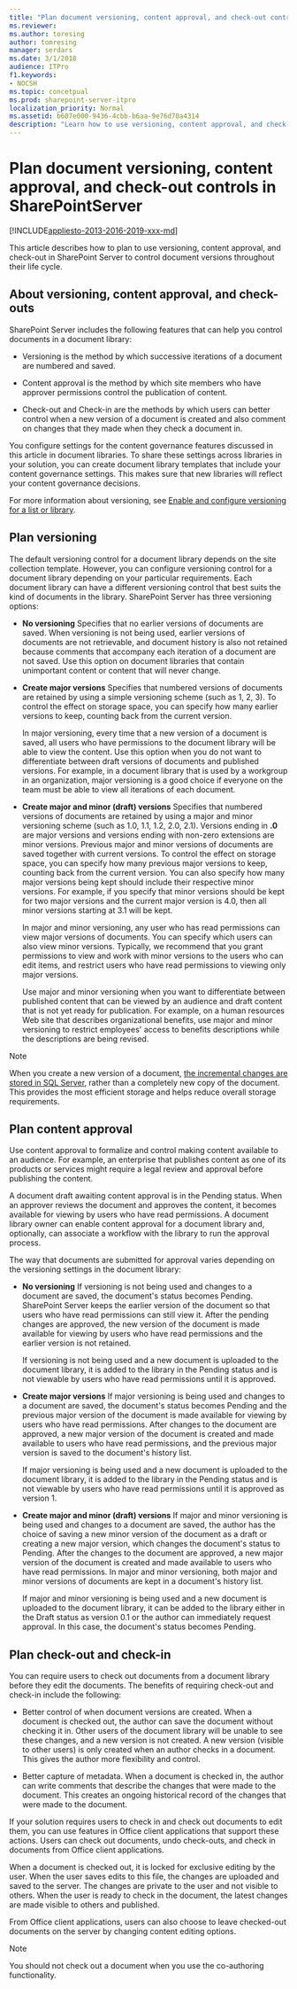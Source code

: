 ```yaml
---
title: "Plan document versioning, content approval, and check-out controls in SharePointServer"
ms.reviewer: 
ms.author: toresing
author: tomresing
manager: serdars
ms.date: 3/1/2018
audience: ITPro
f1.keywords:
- NOCSH
ms.topic: concetpual
ms.prod: sharepoint-server-itpro
localization_priority: Normal
ms.assetid: b607e000-9436-4cbb-b6aa-9e76d70a4314
description: "Learn how to use versioning, content approval, and check-out in SharePoint Server to control document versions throughout their life cycle."
---
```


# Plan document versioning, content approval, and check-out controls in SharePointServer

[!INCLUDE[appliesto-2013-2016-2019-xxx-md](../includes/appliesto-2013-2016-2019-xxx-md.md)]
  
This article describes how to plan to use versioning, content approval, and check-out in SharePoint Server to control document versions throughout their life cycle.
  
## About versioning, content approval, and check-outs
<a name="bkmk_about"> </a>

SharePoint Server includes the following features that can help you control documents in a document library: 
  
- Versioning is the method by which successive iterations of a document are numbered and saved. 
    
- Content approval is the method by which site members who have approver permissions control the publication of content. 
    
- Check-out and Check-in are the methods by which users can better control when a new version of a document is created and also comment on changes that they made when they check a document in. 
    
You configure settings for the content governance features discussed in this article in document libraries. To share these settings across libraries in your solution, you can create document library templates that include your content governance settings. This makes sure that new libraries will reflect your content governance decisions.
  
For more information about versioning, see [Enable and configure versioning for a list or library](https://go.microsoft.com/fwlink/?LinkId=275820).
  
## Plan versioning
<a name="bkmk_plan_versioning"> </a>

The default versioning control for a document library depends on the site collection template. However, you can configure versioning control for a document library depending on your particular requirements. Each document library can have a different versioning control that best suits the kind of documents in the library. SharePoint Server has three versioning options:
  
- **No versioning** Specifies that no earlier versions of documents are saved. When versioning is not being used, earlier versions of documents are not retrievable, and document history is also not retained because comments that accompany each iteration of a document are not saved. Use this option on document libraries that contain unimportant content or content that will never change. 
    
- **Create major versions** Specifies that numbered versions of documents are retained by using a simple versioning scheme (such as 1, 2, 3). To control the effect on storage space, you can specify how many earlier versions to keep, counting back from the current version. 
    
    In major versioning, every time that a new version of a document is saved, all users who have permissions to the document library will be able to view the content. Use this option when you do not want to differentiate between draft versions of documents and published versions. For example, in a document library that is used by a workgroup in an organization, major versioning is a good choice if everyone on the team must be able to view all iterations of each document.
    
- **Create major and minor (draft) versions** Specifies that numbered versions of documents are retained by using a major and minor versioning scheme (such as 1.0, 1.1, 1.2, 2.0, 2.1). Versions ending in **.0** are major versions and versions ending with non-zero extensions are minor versions. Previous major and minor versions of documents are saved together with current versions. To control the effect on storage space, you can specify how many previous major versions to keep, counting back from the current version. You can also specify how many major versions being kept should include their respective minor versions. For example, if you specify that minor versions should be kept for two major versions and the current major version is 4.0, then all minor versions starting at 3.1 will be kept. 
    
    In major and minor versioning, any user who has read permissions can view major versions of documents. You can specify which users can also view minor versions. Typically, we recommend that you grant permissions to view and work with minor versions to the users who can edit items, and restrict users who have read permissions to viewing only major versions.
    
    Use major and minor versioning when you want to differentiate between published content that can be viewed by an audience and draft content that is not yet ready for publication. For example, on a human resources Web site that describes organizational benefits, use major and minor versioning to restrict employees' access to benefits descriptions while the descriptions are being revised.
    
> [!NOTE]
> When you create a new version of a document, [the incremental changes are stored in SQL Server](https://docs.microsoft.com/sql/relational-databases/track-changes/about-change-data-capture-sql-server?view=sql-server-2017), rather than a completely new copy of the document. This provides the most efficient storage and helps reduce overall storage requirements. 
  
## Plan content approval
<a name="bkmk_plan_conapprov"> </a>

Use content approval to formalize and control making content available to an audience. For example, an enterprise that publishes content as one of its products or services might require a legal review and approval before publishing the content. 
  
A document draft awaiting content approval is in the Pending status. When an approver reviews the document and approves the content, it becomes available for viewing by users who have read permissions. A document library owner can enable content approval for a document library and, optionally, can associate a workflow with the library to run the approval process.
  
The way that documents are submitted for approval varies depending on the versioning settings in the document library:
  
- **No versioning** If versioning is not being used and changes to a document are saved, the document's status becomes Pending. SharePoint Server keeps the earlier version of the document so that users who have read permissions can still view it. After the pending changes are approved, the new version of the document is made available for viewing by users who have read permissions and the earlier version is not retained. 
    
    If versioning is not being used and a new document is uploaded to the document library, it is added to the library in the Pending status and is not viewable by users who have read permissions until it is approved.
    
- **Create major versions** If major versioning is being used and changes to a document are saved, the document's status becomes Pending and the previous major version of the document is made available for viewing by users who have read permissions. After changes to the document are approved, a new major version of the document is created and made available to users who have read permissions, and the previous major version is saved to the document's history list. 
    
    If major versioning is being used and a new document is uploaded to the document library, it is added to the library in the Pending status and is not viewable by users who have read permissions until it is approved as version 1.
    
- **Create major and minor (draft) versions** If major and minor versioning is being used and changes to a document are saved, the author has the choice of saving a new minor version of the document as a draft or creating a new major version, which changes the document's status to Pending. After the changes to the document are approved, a new major version of the document is created and made available to users who have read permissions. In major and minor versioning, both major and minor versions of documents are kept in a document's history list. 
    
    If major and minor versioning is being used and a new document is uploaded to the document library, it can be added to the library either in the Draft status as version 0.1 or the author can immediately request approval. In this case, the document's status becomes Pending.
    
## Plan check-out and check-in
<a name="bkmk_plan_checkin"> </a>

You can require users to check out documents from a document library before they edit the documents. The benefits of requiring check-out and check-in include the following:
  
- Better control of when document versions are created. When a document is checked out, the author can save the document without checking it in. Other users of the document library will be unable to see these changes, and a new version is not created. A new version (visible to other users) is only created when an author checks in a document. This gives the author more flexibility and control.
    
- Better capture of metadata. When a document is checked in, the author can write comments that describe the changes that were made to the document. This creates an ongoing historical record of the changes that were made to the document.
    
If your solution requires users to check in and check out documents to edit them, you can use features in Office client applications that support these actions. Users can check out documents, undo check-outs, and check in documents from Office client applications.
  
When a document is checked out, it is locked for exclusive editing by the user. When the user saves edits to this file, the changes are uploaded and saved to the server. The changes are private to the user and not visible to others. When the user is ready to check in the document, the latest changes are made visible to others and published.
  
From Office client applications, users can also choose to leave checked-out documents on the server by changing content editing options.
  
> [!NOTE]
> You should not check out a document when you use the co-authoring functionality. 
  

